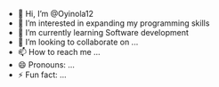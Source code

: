- 👋 Hi, I’m @Oyinola12
- 👀 I’m interested in expanding my programming skills
- 🌱 I’m currently learning Software development
- 💞️ I’m looking to collaborate on ...
- 📫 How to reach me ...
- 😄 Pronouns: ...
- ⚡ Fun fact: ...

<!---
Oyinola12/Oyinola12 is a ✨ special ✨ repository because its `README.md` (this file) appears on your GitHub profile.
You can click the Preview link to take a look at your changes.
--->
